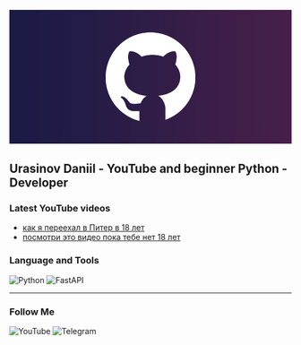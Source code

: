 [![Header](https://github.com/urasinovjr/urasinovjr/blob/main/assets/2c07bf8d248660e02c50d753cabc091e.png)](https://www.youtube.com/@by_urasinov)

## Urasinov Daniil - YouTube and beginner Python - Developer

### Latest YouTube videos
<!-- YOUTUBE:START -->
- [как я переехал в Питер в 18 лет](https://www.youtube.com/watch?v=FXYriY6Ch_U)
- [посмотри это видео пока тебе нет 18 лет](https://www.youtube.com/watch?v=7aegc0gnvPA)
<!-- YOUTUBE:END -->

### Language and Tools
![Python](https://img.shields.io/badge/Python-blue?style=for-the-badge&logo=python&logoColor=white)
![FastAPI](https://img.shields.io/badge/fastapi-green?style=for-the-badge&logo=fastapi&logoColor=white)

---

### Follow Me
![YouTube](https://img.shields.io/badge/YouTube-red?style=for-the-badge&logo=youtube&logoColor=white&link=https%3A%2F%2Fwww.youtube.com%2F%40by_urasinov)
![Telegram](https://img.shields.io/badge/telegram-blue?style=for-the-badge&logo=telegram&logoColor=white&link=https%3A%2F%2Ft.me%2Fdanyaurasinov)

